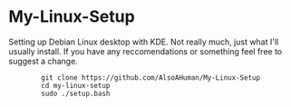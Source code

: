 # My-Linux-Setup
Setting up Debian Linux desktop with KDE. Not really much, just what I'll usually install. If you have any reccomendations or something feel free to suggest a change. 

            git clone https://github.com/AlsoAHuman/My-Linux-Setup
            cd my-linux-setup
            sudo ./setup.bash
